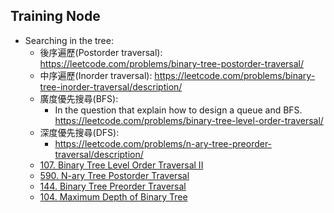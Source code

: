 ## Training Node
- Searching in the tree:
    - 後序遍歷(Postorder traversal): https://leetcode.com/problems/binary-tree-postorder-traversal/
    - 中序遍歷(Inorder traversal): https://leetcode.com/problems/binary-tree-inorder-traversal/description/
    - 廣度優先搜尋(BFS):
         - In the question that explain how to design a queue and BFS.
    https://leetcode.com/problems/binary-tree-level-order-traversal/
    - 深度優先搜尋(DFS):
        - https://leetcode.com/problems/n-ary-tree-preorder-traversal/description/
    - [107. Binary Tree Level Order Traversal II](https://leetcode.com/problems/binary-tree-level-order-traversal-ii/description/)
    - [590. N-ary Tree Postorder Traversal](https://leetcode.com/problems/n-ary-tree-postorder-traversal/description/)
    - [144. Binary Tree Preorder Traversal](https://leetcode.com/problems/binary-tree-preorder-traversal/description/)
    - [104. Maximum Depth of Binary Tree](https://leetcode.com/problems/maximum-depth-of-binary-tree/description/)